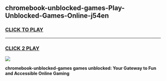 
## chromebook-unblocked-games-Play-Unblocked-Games-Online-j54en
<h3>
<a href="https://premium76.site?title=chromebook-unblocked-games&ref=24A">CLICK TO PLAY</a></h3>
<hr>

<h3>
<a href="https://premium76.site?title=chromebook-unblocked-games&ref=24A">CLICK 2 PLAY</a>
  
</h3>

<a href="https://premium76.site?title=chromebook-unblocked-games&ref=24A"><img src="https://clearcache.store/games.png"></a>


**chromebook-unblocked-games games unblocked: Your Gateway to Fun and Accessible Online Gaming**
